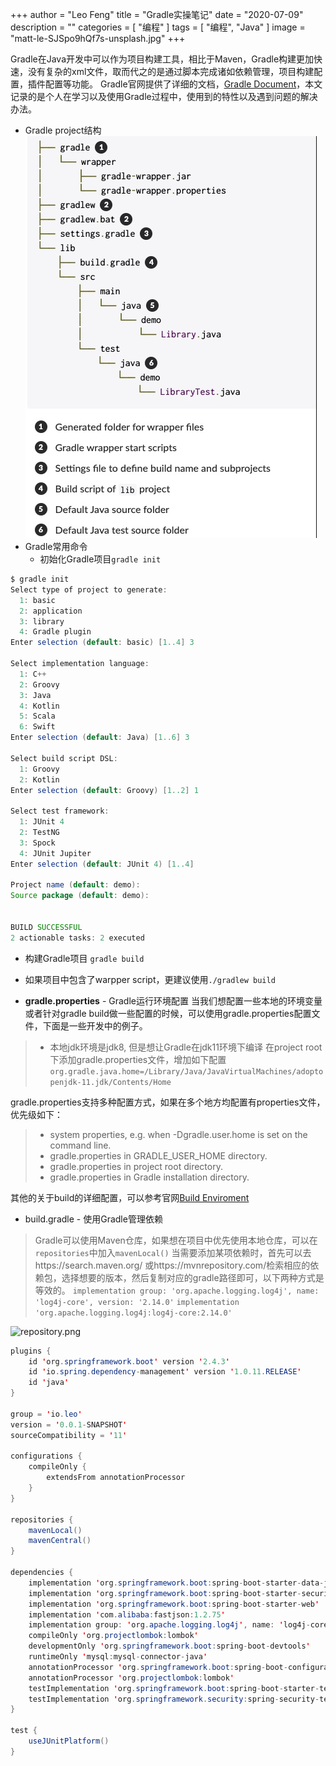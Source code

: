 +++
author = "Leo Feng"
title = "Gradle实操笔记"
date = "2020-07-09"
description = ""
categories = [
    "编程"
]
tags = [
    "编程",
    "Java"
]
image = "matt-le-SJSpo9hQf7s-unsplash.jpg"
+++

Gradle在Java开发中可以作为项目构建工具，相比于Maven，Gradle构建更加快速，没有复杂的xml文件，取而代之的是通过脚本完成诸如依赖管理，项目构建配置，插件配置等功能。
Gradle官网提供了详细的文档，[Gradle Document](https://docs.gradle.org/current/userguide/userguide.html)，本文记录的是个人在学习以及使用Gradle过程中，使用到的特性以及遇到问题的解决办法。
- Gradle project结构
![gradle_structure](gradle_structure.jpg)
- Gradle常用命令
    -  初始化Gradle项目```gradle init```
      
```gradle
$ gradle init
Select type of project to generate:
  1: basic
  2: application
  3: library
  4: Gradle plugin
Enter selection (default: basic) [1..4] 3

Select implementation language:
  1: C++
  2: Groovy
  3: Java
  4: Kotlin
  5: Scala
  6: Swift
Enter selection (default: Java) [1..6] 3

Select build script DSL:
  1: Groovy
  2: Kotlin
Enter selection (default: Groovy) [1..2] 1

Select test framework:
  1: JUnit 4
  2: TestNG
  3: Spock
  4: JUnit Jupiter
Enter selection (default: JUnit 4) [1..4]

Project name (default: demo):
Source package (default: demo):


BUILD SUCCESSFUL
2 actionable tasks: 2 executed
```
  -  构建Gradle项目 ```gradle build```
   - 如果项目中包含了warpper script，更建议使用```./gradlew build```
 
- **gradle.properties** - Gradle运行环境配置
当我们想配置一些本地的环境变量或者针对gradle build做一些配置的时候，可以使用gradle.properties配置文件，下面是一些开发中的例子。
> - 本地jdk环境是jdk8, 但是想让Gradle在jdk11环境下编译
>     在project root下添加gradle.properties文件，增加如下配置
```org.gradle.java.home=/Library/Java/JavaVirtualMachines/adoptopenjdk-11.jdk/Contents/Home```

gradle.properties支持多种配置方式，如果在多个地方均配置有properties文件，优先级如下：
>- system properties, e.g. when -Dgradle.user.home is set on the command line.
>- gradle.properties in GRADLE_USER_HOME directory.
>- gradle.properties in project root directory.
>- gradle.properties in Gradle installation directory.

其他的关于build的详细配置，可以参考官网[Build Enviroment](https://docs.gradle.org/current/userguide/build_environment.html)
- build.gradle - 使用Gradle管理依赖

>Gradle可以使用Maven仓库，如果想在项目中优先使用本地仓库，可以在```repositories```中加入```mavenLocal()```
> 当需要添加某项依赖时，首先可以去https://search.maven.org/ 或https://mvnrepository.com/检索相应的依赖包，选择想要的版本，然后复制对应的gradle路径即可，以下两种方式是等效的。
 ```implementation group: 'org.apache.logging.log4j', name: 'log4j-core', version: '2.14.0'```
 ```implementation 'org.apache.logging.log4j:log4j-core:2.14.0'```

![repository.png](repository.jpg)
```java
plugins {
	id 'org.springframework.boot' version '2.4.3'
	id 'io.spring.dependency-management' version '1.0.11.RELEASE'
	id 'java'
}

group = 'io.leo'
version = '0.0.1-SNAPSHOT'
sourceCompatibility = '11'

configurations {
	compileOnly {
		extendsFrom annotationProcessor
	}
}

repositories {
	mavenLocal()
	mavenCentral()
}

dependencies {
	implementation 'org.springframework.boot:spring-boot-starter-data-jpa'
	implementation 'org.springframework.boot:spring-boot-starter-security'
	implementation 'org.springframework.boot:spring-boot-starter-web'
	implementation 'com.alibaba:fastjson:1.2.75'
	implementation group: 'org.apache.logging.log4j', name: 'log4j-core', version: '2.14.0'
	compileOnly 'org.projectlombok:lombok'
	developmentOnly 'org.springframework.boot:spring-boot-devtools'
	runtimeOnly 'mysql:mysql-connector-java'
	annotationProcessor 'org.springframework.boot:spring-boot-configuration-processor'
	annotationProcessor 'org.projectlombok:lombok'
	testImplementation 'org.springframework.boot:spring-boot-starter-test'
	testImplementation 'org.springframework.security:spring-security-test'
}

test {
	useJUnitPlatform()
}
```
